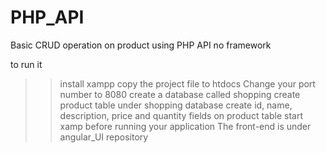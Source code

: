 # PHP_API
Basic CRUD operation on product using PHP API no framework

to run it
>> install xampp
>> copy the project file to htdocs
>>Change your port number to 8080
>> create a database called shopping
>> create product table under shopping database
>> create id, name, description, price and quantity fields on product table
>> start xamp before running your application
>>The front-end is under angular_UI repository 

